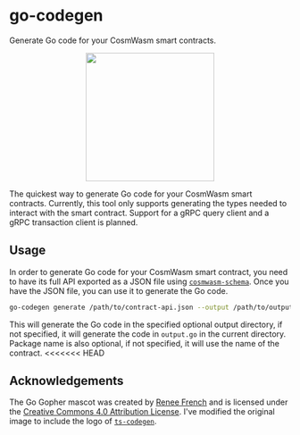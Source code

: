 # go-codegen

Generate Go code for your CosmWasm smart contracts.

<p align="center">
  <img width="230" src="go-codegen.svg">
</p>

<!-- ``` -->
<!-- installation script here -->
<!-- ``` -->

The quickest way to generate Go code for your CosmWasm smart contracts. Currently, this tool only supports generating the types needed to interact
with the smart contract. Support for a gRPC query client and a gRPC transaction client is planned.

## Usage

In order to generate Go code for your CosmWasm smart contract, you need to have its full API exported as a JSON file
using [`cosmwasm-schema`](https://crates.io/crates/cosmwasm-schema).
Once you have the JSON file, you can use it to generate the Go code.

```sh
go-codegen generate /path/to/contract-api.json --output /path/to/output --package-name mypackage
```

This will generate the Go code in the specified optional output directory, if not specified, it will generate the code in `output.go` in the current directory.
Package name is also optional, if not specified, it will use the name of the contract.
<<<<<<< HEAD

## Acknowledgements

The Go Gopher mascot was created by [Renee French](https://reneefrench.blogspot.com/) and is licensed under the [Creative Commons 4.0 Attribution License](https://creativecommons.org/licenses/by/4.0/).
I've modified the original image to include the logo of [`ts-codegen`](https://github.com/CosmWasm/ts-codegen).
